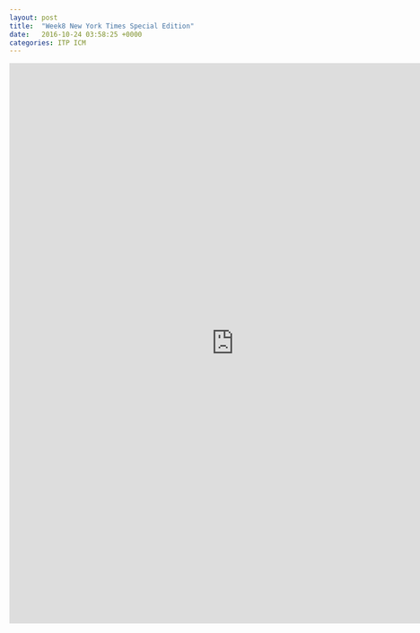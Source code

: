 ```yaml
---
layout: post
title:  "Week8 New York Times Special Edition"
date:   2016-10-24 03:58:25 +0000
categories: ITP ICM
---
```


<iframe src="http://itp.cgao.me/code/itp/icm/w8/" width="800" height="1000" frameBorder="0"></iframe>
